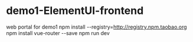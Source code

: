 # demo1-ElementUI-frontend
web portal for demo1
npm install --registry=http://registry.npm.taobao.org
npm install vue-router --save
npm run dev
